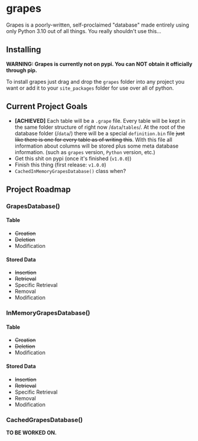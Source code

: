 # grapes
Grapes is a poorly-written, self-proclaimed "database" made entirely using only Python 3.10 out of all things. You really shouldn't use this...

## Installing
**WARNING: Grapes is currently not on pypi. You can NOT obtain it officially through pip.**

To install grapes just drag and drop the `grapes` folder into any project you want or add it to your `site_packages` folder for use over all of python.

## Current Project Goals
- **[ACHIEVED]** Each table will be a `.grape` file. Every table will be kept in the same folder structure of right now /`data`/`tables`/. At the root of the database folder (/`data`/) there will be a special `definition.bin` file ~~just like there is one for every table as of writing this~~. With this file all information about columns will be stored plus some meta database information. (such as `grapes` version, `Python` version, etc.)
- Get this shit on pypi (once it's finished (`v1.0.0`))
- Finish this thing (first release: `v1.0.0`)
- `CachedInMemoryGrapesDatabase()` class when?

## Project Roadmap

### GrapesDatabase()

#### Table
- ~~Creation~~
- ~~Deletion~~
- Modification

#### Stored Data
- ~~Insertion~~
- ~~Retrieval~~
- Specific Retrieval
- Removal
- Modification

### InMemoryGrapesDatabase()

#### Table
- ~~Creation~~
- ~~Deletion~~
- Modification

#### Stored Data
- ~~Insertion~~
- ~~Retrieval~~
- Specific Retrieval
- Removal
- Modification

### CachedGrapesDatabase()

**TO BE WORKED ON.**
